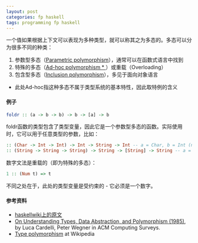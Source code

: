 ```yaml
---
layout: post
categories: fp haskell
tags: programming fp haskell
---
```

一个值如果根据上下文可以表现为多种类型，就可以称其之为多态的。多态可以分为很多不同的种类：

1. 参数型多态（[Parametric polymorphism](http://en.wikipedia.org/wiki/Parametric_polymorphism)），通常可以在函数式语言中找到
2. 特殊的多态（[Ad-hoc polymorphism  *  ](http://en.wikipedia.org/wiki/Ad-hoc_polymorphism)）或重载（Overloading）
3. 包含型多态（[Inclusion polymorphism](http://en.wikipedia.org/wiki/Inclusion_polymorphism)），多见于面向对象语言

  * 此处Ad-hoc指这种多态不属于类型系统的基本特性，因此取特例的含义

#### 例子

```haskell
foldr :: (a -> b -> b) -> b -> [a] -> b
```

foldr函数的类型包含了类型变量，因此它是一个参数型多态的函数。实际使用时，它可以用于任意类型的参数，比如：

```haskell
:: (Char -> Int -> Int) -> Int -> String -> Int -- a = Char, b = Int (note String = [Char])
:: (String -> String -> String) -> String -> [String] -> String -- a = b = String
```

数字文法是重载的（即为特殊的多态）：

```haskell
1 :: (Num t) => t
```
不同之处在于，此处的类型变量是受约束的 - 它必须是一个数字。


#### 参考资料

* [haskellwiki上的原文](http://www.haskell.org/haskellwiki/Polymorphism)
* [On Understanding Types, Data Abstraction, and Polymorphism (1985)](http://citeseer.nj.nec.com/cardelli85understanding.html), by Luca Cardelli, Peter Wegner in ACM Computing Surveys.
* [Type polymorphism](http://en.wikipedia.org/wiki/Type_polymorphism) at Wikipedia
